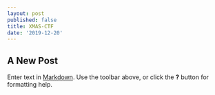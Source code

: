 ```yaml
---
layout: post
published: false
title: XMAS-CTF
date: '2019-12-20'
---
```

## A New Post

Enter text in [Markdown](http://daringfireball.net/projects/markdown/). Use the toolbar above, or click the **?** button for formatting help.
